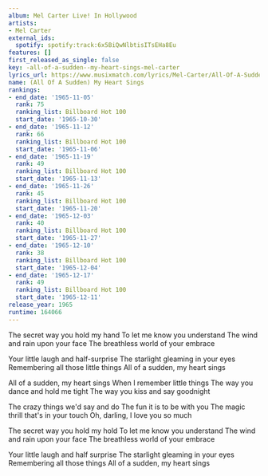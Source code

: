 ```yaml
---
album: Mel Carter Live! In Hollywood
artists:
- Mel Carter
external_ids:
  spotify: spotify:track:6x5BiQwNlbtisITsEHa8Eu
features: []
first_released_as_single: false
key: -all-of-a-sudden--my-heart-sings-mel-carter
lyrics_url: https://www.musixmatch.com/lyrics/Mel-Carter/All-Of-A-Sudden-My-Heart-Sings
name: (All Of A Sudden) My Heart Sings
rankings:
- end_date: '1965-11-05'
  rank: 75
  ranking_list: Billboard Hot 100
  start_date: '1965-10-30'
- end_date: '1965-11-12'
  rank: 66
  ranking_list: Billboard Hot 100
  start_date: '1965-11-06'
- end_date: '1965-11-19'
  rank: 49
  ranking_list: Billboard Hot 100
  start_date: '1965-11-13'
- end_date: '1965-11-26'
  rank: 45
  ranking_list: Billboard Hot 100
  start_date: '1965-11-20'
- end_date: '1965-12-03'
  rank: 40
  ranking_list: Billboard Hot 100
  start_date: '1965-11-27'
- end_date: '1965-12-10'
  rank: 38
  ranking_list: Billboard Hot 100
  start_date: '1965-12-04'
- end_date: '1965-12-17'
  rank: 49
  ranking_list: Billboard Hot 100
  start_date: '1965-12-11'
release_year: 1965
runtime: 164066
---
```

The secret way you hold my hand
To let me know you understand
The wind and rain upon your face
The breathless world of your embrace

Your little laugh and half-surprise
The starlight gleaming in your eyes
Remembering all those little things
All of a sudden, my heart sings

All of a sudden, my heart sings
When I remember little things
The way you dance and hold me tight
The way you kiss and say goodnight

The crazy things we'd say and do
The fun it is to be with you
The magic thrill that's in your touch
Oh, darling, I love you so much

The secret way you hold my hold
To let me know you understand
The wind and rain upon your face
The breathless world of your embrace

Your little laugh and half surprise
The starlight gleaming in your eyes
Remembering all those things
All of a sudden, my heart sings
